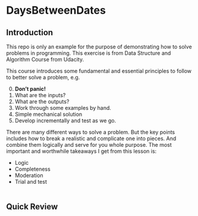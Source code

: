# DaysBetweenDates
## Introduction
This repo is only an example for the purpose of demonstrating how to solve problems in programming. This exercise is from Data Structure and Algorithm Course from Udacity.

This course introduces some fundamental and essential principles to follow to better solve a problem, e.g.

0. **Don’t panic!**
1. What are the inputs?
2. What are the outputs?
3. Work through some examples by hand.
4. Simple mechanical solution
5. Develop incrementally and test as we go.

There are many different ways to solve a problem. But the key points includes how to break a realistic and complicate one into pieces. And combine them logically and serve for you whole purpose. The most important and worthwhile takeaways I get from this lesson is:
- Logic
- Completeness
- Moderation
- Trial and test
<br></br>

## Quick Review

